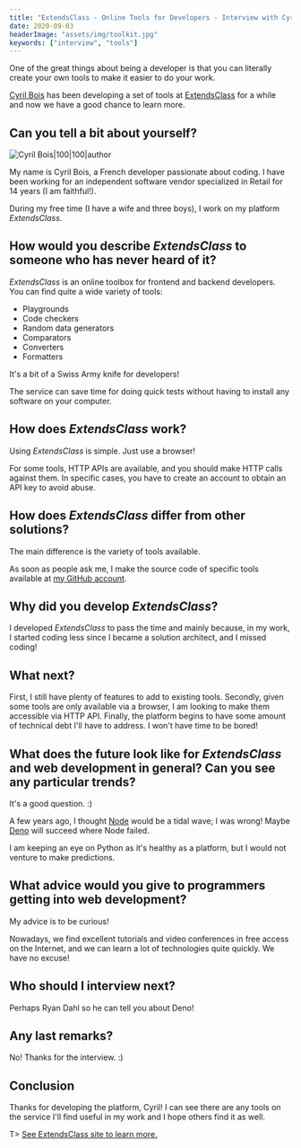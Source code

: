 ```yaml
---
title: "ExtendsClass - Online Tools for Developers - Interview with Cyril Bois"
date: 2020-09-03
headerImage: "assets/img/toolkit.jpg"
keywords: ["interview", "tools"]
---
```


One of the great things about being a developer is that you can literally create your own tools to make it easier to do your work.

[Cyril Bois](https://twitter.com/CyrilBois) has been developing a set of tools at [ExtendsClass](https://extendsclass.com/) for a while and now we have a good chance to learn more.

## Can you tell a bit about yourself?

![Cyril Bois|100|100|author](https://avatars1.githubusercontent.com/u/38669260?s=460&u=5f7f869badf35343cf8b330a5f8ad2de1e76e23b&v=4)

My name is Cyril Bois, a French developer passionate about coding. I have been working for an independent software vendor specialized in Retail for 14 years (I am faithful!).

During my free time (I have a wife and three boys), I work on my platform _ExtendsClass_.

## How would you describe _ExtendsClass_ to someone who has never heard of it?

_ExtendsClass_ is an online toolbox for frontend and backend developers. You can find quite a wide variety of tools:

- Playgrounds
- Code checkers
- Random data generators
- Comparators
- Converters
- Formatters

It's a bit of a Swiss Army knife for developers!

The service can save time for doing quick tests without having to install any software on your computer.

## How does _ExtendsClass_ work?

Using _ExtendsClass_ is simple. Just use a browser!

For some tools, HTTP APIs are available, and you should make HTTP calls against them. In specific cases, you have to create an account to obtain an API key to avoid abuse.

## How does _ExtendsClass_ differ from other solutions?

The main difference is the variety of tools available.

As soon as people ask me, I make the source code of specific tools available at [my GitHub account](https://github.com/cyrilbois).

## Why did you develop _ExtendsClass_?

I developed _ExtendsClass_ to pass the time and mainly because, in my work, I started coding less since I became a solution architect, and I missed coding!

## What next?

First, I still have plenty of features to add to existing tools. Secondly, given some tools are only available via a browser, I am looking to make them accessible via HTTP API. Finally, the platform begins to have some amount of technical debt I'll have to address. I won't have time to be bored!

## What does the future look like for _ExtendsClass_ and web development in general? Can you see any particular trends?

It's a good question. :)

A few years ago, I thought [Node](https://nodejs.org/) would be a tidal wave; I was wrong! Maybe [Deno](https://deno.land/) will succeed where Node failed.

I am keeping an eye on Python as it's healthy as a platform, but I would not venture to make predictions.

## What advice would you give to programmers getting into web development?

My advice is to be curious!

Nowadays, we find excellent tutorials and video conferences in free access on the Internet, and we can learn a lot of technologies quite quickly. We have no excuse!

## Who should I interview next?

Perhaps Ryan Dahl so he can tell you about Deno!

## Any last remarks?

No! Thanks for the interview. :)

## Conclusion

Thanks for developing the platform, Cyril! I can see there are any tools on the service I'll find useful in my work and I hope others find it as well.

T> [See ExtendsClass site to learn more.](https://extendsclass.com/)
